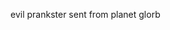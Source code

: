 evil prankster sent from planet glorb 

<!---
AzmanIsBadAtCodingLol/AzmanIsBadAtCodingLol is a ✨ special ✨ repository because its `README.md` (this file) appears on your GitHub profile.
You can click the Preview link to take a look at your changes.
--->

